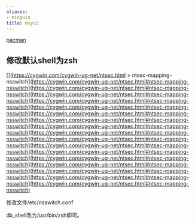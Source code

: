 ```yaml
---
aliases:
- mingwin
title: msys2
---
```


[pacman](pacman.md)

## 修改默认shell为zsh

[](https://cygwin.com/cygwin-ug-net/ntsec.html > ntsec-mapping-nsswitch](https://cygwin.com/cygwin-ug-net/ntsec.html#ntsec-mapping-nsswitch](https://cygwin.com/cygwin-ug-net/ntsec.html#ntsec-mapping-nsswitch](https://cygwin.com/cygwin-ug-net/ntsec.html#ntsec-mapping-nsswitch](https://cygwin.com/cygwin-ug-net/ntsec.html#ntsec-mapping-nsswitch](https://cygwin.com/cygwin-ug-net/ntsec.html#ntsec-mapping-nsswitch](https://cygwin.com/cygwin-ug-net/ntsec.html#ntsec-mapping-nsswitch](https://cygwin.com/cygwin-ug-net/ntsec.html#ntsec-mapping-nsswitch](https://cygwin.com/cygwin-ug-net/ntsec.html#ntsec-mapping-nsswitch](https://cygwin.com/cygwin-ug-net/ntsec.html#ntsec-mapping-nsswitch](https://cygwin.com/cygwin-ug-net/ntsec.html#ntsec-mapping-nsswitch](https://cygwin.com/cygwin-ug-net/ntsec.html#ntsec-mapping-nsswitch](https://cygwin.com/cygwin-ug-net/ntsec.html#ntsec-mapping-nsswitch](https://cygwin.com/cygwin-ug-net/ntsec.html#ntsec-mapping-nsswitch](https://cygwin.com/cygwin-ug-net/ntsec.html#ntsec-mapping-nsswitch](https://cygwin.com/cygwin-ug-net/ntsec.html#ntsec-mapping-nsswitch](https://cygwin.com/cygwin-ug-net/ntsec.html#ntsec-mapping-nsswitch](https://cygwin.com/cygwin-ug-net/ntsec.html#ntsec-mapping-nsswitch)

修改文件/etc/nsswitch.conf

db_shell改为/usr/bin/zsh即可。